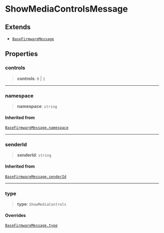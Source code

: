 # ShowMediaControlsMessage

## Extends

- [`BaseFirmwareMessage`](reference/interfaces/BaseFirmwareMessage.md)

## Properties

### controls

> **controls**: `0` | `1`

***

### namespace

> **namespace**: `string`

#### Inherited from

[`BaseFirmwareMessage.namespace`](reference/interfaces/BaseFirmwareMessage.md#namespace)

***

### senderId

> **senderId**: `string`

#### Inherited from

[`BaseFirmwareMessage.senderId`](reference/interfaces/BaseFirmwareMessage.md#senderid)

***

### type

> **type**: `ShowMediaControls`

#### Overrides

[`BaseFirmwareMessage.type`](reference/interfaces/BaseFirmwareMessage.md#type)
